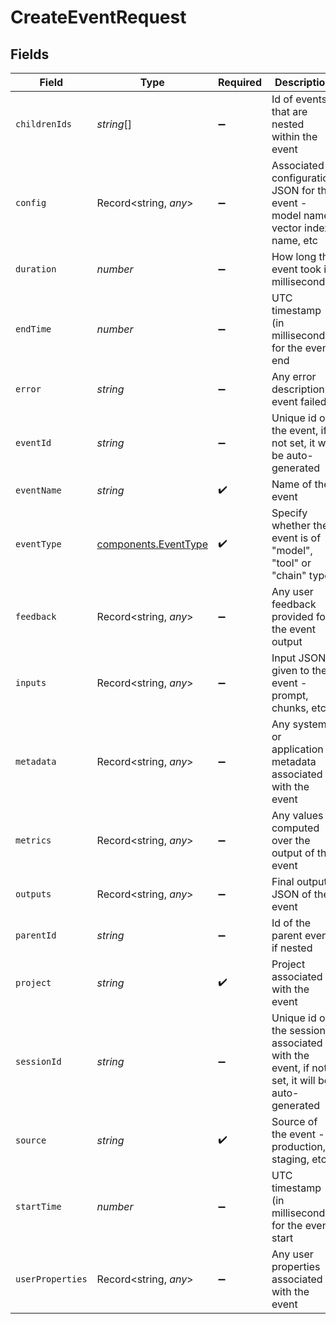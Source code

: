 # CreateEventRequest


## Fields

| Field                                                                                     | Type                                                                                      | Required                                                                                  | Description                                                                               |
| ----------------------------------------------------------------------------------------- | ----------------------------------------------------------------------------------------- | ----------------------------------------------------------------------------------------- | ----------------------------------------------------------------------------------------- |
| `childrenIds`                                                                             | *string*[]                                                                                | :heavy_minus_sign:                                                                        | Id of events that are nested within the event                                             |
| `config`                                                                                  | Record<string, *any*>                                                                     | :heavy_minus_sign:                                                                        | Associated configuration JSON for the event - model name, vector index name, etc          |
| `duration`                                                                                | *number*                                                                                  | :heavy_minus_sign:                                                                        | How long the event took in milliseconds                                                   |
| `endTime`                                                                                 | *number*                                                                                  | :heavy_minus_sign:                                                                        | UTC timestamp (in milliseconds) for the event end                                         |
| `error`                                                                                   | *string*                                                                                  | :heavy_minus_sign:                                                                        | Any error description if event failed                                                     |
| `eventId`                                                                                 | *string*                                                                                  | :heavy_minus_sign:                                                                        | Unique id of the event, if not set, it will be auto-generated                             |
| `eventName`                                                                               | *string*                                                                                  | :heavy_check_mark:                                                                        | Name of the event                                                                         |
| `eventType`                                                                               | [components.EventType](../../models/components/eventtype.md)                              | :heavy_check_mark:                                                                        | Specify whether the event is of "model", "tool" or "chain" type                           |
| `feedback`                                                                                | Record<string, *any*>                                                                     | :heavy_minus_sign:                                                                        | Any user feedback provided for the event output                                           |
| `inputs`                                                                                  | Record<string, *any*>                                                                     | :heavy_minus_sign:                                                                        | Input JSON given to the event - prompt, chunks, etc                                       |
| `metadata`                                                                                | Record<string, *any*>                                                                     | :heavy_minus_sign:                                                                        | Any system or application metadata associated with the event                              |
| `metrics`                                                                                 | Record<string, *any*>                                                                     | :heavy_minus_sign:                                                                        | Any values computed over the output of the event                                          |
| `outputs`                                                                                 | Record<string, *any*>                                                                     | :heavy_minus_sign:                                                                        | Final output JSON of the event                                                            |
| `parentId`                                                                                | *string*                                                                                  | :heavy_minus_sign:                                                                        | Id of the parent event if nested                                                          |
| `project`                                                                                 | *string*                                                                                  | :heavy_check_mark:                                                                        | Project associated with the event                                                         |
| `sessionId`                                                                               | *string*                                                                                  | :heavy_minus_sign:                                                                        | Unique id of the session associated with the event, if not set, it will be auto-generated |
| `source`                                                                                  | *string*                                                                                  | :heavy_check_mark:                                                                        | Source of the event - production, staging, etc                                            |
| `startTime`                                                                               | *number*                                                                                  | :heavy_minus_sign:                                                                        | UTC timestamp (in milliseconds) for the event start                                       |
| `userProperties`                                                                          | Record<string, *any*>                                                                     | :heavy_minus_sign:                                                                        | Any user properties associated with the event                                             |